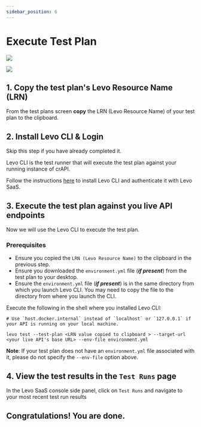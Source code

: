 ```yaml
---
sidebar_position: 6
---
```


# Execute Test Plan
![](../../../../../assets/data-driven-test-plan.svg)

![](../../../../../assets/data-driven-flow-5.svg)

## 1. Copy the test plan's Levo Resource Name (LRN)
From the test plans screen **copy** the LRN (Levo Resource Name) of your test plan to the clipboard.

## 2. Install Levo CLI & Login
Skip this step if you have already completed it.

Levo CLI is the test runner that will execute the test plan against your running instance of crAPI.

Follow the instructions [here][levo-cli] to install Levo CLI and authenticate it with Levo SaaS.

## 3. Execute the test plan against you live API endpoints

Now we will use the Levo CLI to execute the test plan.

### Prerequisites
- Ensure you copied the `LRN (Levo Resource Name)` to the clipboard in the previous step.
- Ensure you downloaded the `environment.yml` file (***if present***) from the test plan to your desktop.
- Ensure the `environment.yml` file (***if present***) is in the same directory from which you launch Levo CLI. You may need to copy the file to the directory from where you launch the CLI.

Execute the following in the shell where you installed Levo CLI:

```
# Use `host.docker.internal` instead of `localhost` or `127.0.0.1` if your API is running on your local machine.

levo test --test-plan <LRN value copied to clipboard > --target-url <your live API's base URL> --env-file environment.yml
```
**Note**: If your test plan does not have an `environment.yml` file associated with it, please do not specify the `--env-file` option above.

## 4. View the test results in the `Test Runs` page
In the Levo SaaS console side panel, click on `Test Runs` and navigate to your most recent test run results

## Congratulations! You are done.


[levo-cli]: /security-testing/test-laptop

